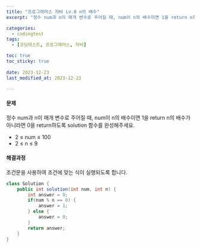 ```yaml
---
title: "프로그래머스 자바 Lv.0 n의 배수"
excerpt: "정수 num과 n이 매개 변수로 주어질 때, num이 n의 배수이면 1을 return n의 배수가 아니라면 0을 return하도록 solution 함수를 완성해주세요."

categories:
  - codingtest
tags:
  - [코딩테스트, 프로그래머스, 자바]

toc: true
toc_sticky: true
 
date: 2023-12-23
last_modified_at: 2023-12-23

---
```


#### 문제
정수 num과 n이 매개 변수로 주어질 때, num이 n의 배수이면 1을 return n의 배수가 아니라면 0을 return하도록 solution 함수를 완성해주세요.

- 2 ≤ num ≤ 100
- 2 ≤ n ≤ 9

#### 해결과정
조건문을 사용하여 조건에 맞는 식이 실행되도록 합니다.

```java
class Solution {
    public int solution(int num, int n) {
        int answer = 0;
        if(num % n == 0) {
            answer = 1;
        } else {
            answer = 0;
        }
        return answer;
    }
}
```